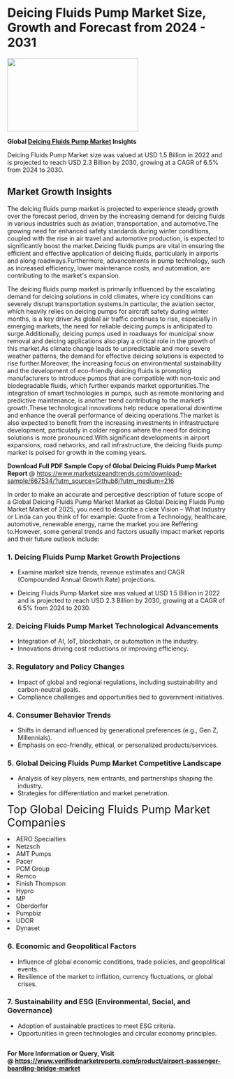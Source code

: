 <H1>Deicing Fluids Pump Market Size, Growth and Forecast from 2024 - 2031</H1><img class="aligncenter size-medium wp-image-584254" src="https://thirdeyenews.in/wp-content/uploads/2024/09/Global-Market-Research-300x168.jpeg" alt="" width="300" height="168" /><p><strong>Global&nbsp;<a href="https://www.marketsizeandtrends.com/download-sample/667534/?utm_source=Github8j?utm_medium=216">Deicing Fluids Pump Market</a> Insights</strong></p><p>Deicing Fluids Pump Market size was valued at USD 1.5 Billion in 2022 and is projected to reach USD 2.3 Billion by 2030, growing at a CAGR of 6.5% from 2024 to 2030.</p><p><h2>Market Growth Insights</h2> <p>The deicing fluids pump market is projected to experience steady growth over the forecast period, driven by the increasing demand for deicing fluids in various industries such as aviation, transportation, and automotive.The growing need for enhanced safety standards during winter conditions, coupled with the rise in air travel and automotive production, is expected to significantly boost the market.Deicing fluids pumps are vital in ensuring the efficient and effective application of deicing fluids, particularly in airports and along roadways.Furthermore, advancements in pump technology, such as increased efficiency, lower maintenance costs, and automation, are contributing to the market's expansion.</p> <p>The deicing fluids pump market is primarily influenced by the escalating demand for deicing solutions in cold climates, where icy conditions can severely disrupt transportation systems.In particular, the aviation sector, which heavily relies on deicing pumps for aircraft safety during winter months, is a key driver.As global air traffic continues to rise, especially in emerging markets, the need for reliable deicing pumps is anticipated to surge.Additionally, deicing pumps used in roadways for municipal snow removal and deicing applications also play a critical role in the growth of this market.As climate change leads to unpredictable and more severe weather patterns, the demand for effective deicing solutions is expected to rise further.Moreover, the increasing focus on environmental sustainability and the development of eco-friendly deicing fluids is prompting manufacturers to introduce pumps that are compatible with non-toxic and biodegradable fluids, which further expands market opportunities.The integration of smart technologies in pumps, such as remote monitoring and predictive maintenance, is another trend contributing to the market’s growth.These technological innovations help reduce operational downtime and enhance the overall performance of deicing operations.The market is also expected to benefit from the increasing investments in infrastructure development, particularly in colder regions where the need for deicing solutions is more pronounced.With significant developments in airport expansions, road networks, and rail infrastructure, the deicing fluids pump market is poised for growth in the coming years.<p><span class=""><strong>Download Full PDF Sample Copy of Global Deicing Fluids Pump Market Report</strong> @ <a href="https://www.marketsizeandtrends.com/download-sample/667534/?utm_source=Github8j?utm_medium=216" target="_blank">https://www.marketsizeandtrends.com/download-sample/667534/?utm_source=Github8j?utm_medium=216</a></span></p><p>In order to make an accurate and perceptive description of future scope of a Global&nbsp;Deicing Fluids Pump Market Market as Global&nbsp;Deicing Fluids Pump Market Market of 2025, you need to describe a clear Vision &ndash; What Industry or Linda can you think of for example: Quote from a Technology, healthcare, automotive, renewable energy, name the market you are Reffering to.However, some general trends and factors usually impact market reports and their future outlook include:</p><h3>1.&nbsp;<strong>Deicing Fluids Pump Market Growth Projections</strong></h3><ul><li>Examine market size trends, revenue estimates and CAGR (Compounded Annual Growth Rate) projections.</li><li><p>Deicing Fluids Pump Market size was valued at USD 1.5 Billion in 2022 and is projected to reach USD 2.3 Billion by 2030, growing at a CAGR of 6.5% from 2024 to 2030.</p></li></ul><h3>2.&nbsp;<strong>Deicing Fluids Pump Market Technological Advancements</strong></h3><ul><li>Integration of AI, IoT, blockchain, or automation in the industry.</li><li>Innovations driving cost reductions or improving efficiency.</li></ul><h3>3.&nbsp;<strong>Regulatory and Policy Changes</strong></h3><ul><li>Impact of global and regional regulations, including sustainability and carbon-neutral goals.</li><li>Compliance challenges and opportunities tied to government initiatives.</li></ul><h3>4.&nbsp;<strong>Consumer Behavior Trends</strong></h3><ul><li>Shifts in demand influenced by generational preferences (e.g., Gen Z, Millennials).</li><li>Emphasis on eco-friendly, ethical, or personalized products/services.</li></ul><h3>5.&nbsp;<strong>Global Deicing Fluids Pump Market Competitive Landscape</strong></h3><ul><li>Analysis of key players, new entrants, and partnerships shaping the industry.</li><li>Strategies for differentiation and market penetration.</li></ul><p data-pm-slice="1 1 []"><span style="color: inherit; font-family: inherit; font-size: 25px;">Top Global Deicing Fluids Pump Market Companies</span></p><div class="" data-test-id=""><p><li>AERO Specialties</li><li> Netzsch</li><li> AMT Pumps</li><li> Pacer</li><li> PCM Group</li><li> Remco</li><li> Finish Thompson</li><li> Hypro</li><li> MP</li><li> Oberdorfer</li><li> Pumpbiz</li><li> UDOR</li><li> Dynaset</li></p></div><h3>6.&nbsp;<strong>Economic and Geopolitical Factors</strong></h3><ul><li>Influence of global economic conditions, trade policies, and geopolitical events.</li><li>Resilience of the market to inflation, currency fluctuations, or global crises.</li></ul><h3>7.&nbsp;<strong>Sustainability and ESG (Environmental, Social, and Governance)</strong></h3><ul><li>Adoption of sustainable practices to meet ESG criteria.</li><li>Opportunities in green technologies and circular economy principles.</li></ul><h2><strong style="font-size: 14px;">For More Information or Query, Visit @&nbsp;</strong><a style="background-color: #ffffff; font-size: 14px;" href="https://www.marketsizeandtrends.com/report/deicing-fluids-pump-market/" target="_blank">https://www.verifiedmarketreports.com/product/airport-passenger-boarding-bridge-market</a></h2>